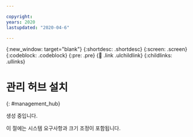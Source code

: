 ```yaml
---

copyright:
years: 2020
lastupdated: "2020-04-6"

---
```


{:new_window: target="blank"}
{:shortdesc: .shortdesc}
{:screen: .screen}
{:codeblock: .codeblock}
{:pre: .pre}
{:child: .link .ulchildlink}
{:childlinks: .ullinks}

# 관리 허브 설치
{: #management_hub}

생성 중입니다. 

이 절에는 시스템 요구사항과 크기 조정이 포함됩니다.
